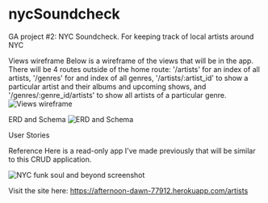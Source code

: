 # nycSoundcheck
GA project #2: NYC Soundcheck. For keeping track of local artists around NYC

Views wireframe
Below is a wireframe of the views that will be in the app. There will be 4 routes outside of the home route: '/artists' for an index of all artists, '/genres' for and index of all genres, '/artists/:artist_id' to show a particular artist and their albums and upcoming shows, and '/genres/:genre_id/artists' to show all artists of a particular genre.
![Views wireframe](https://image.ibb.co/eBjBP9/IMG_3945.jpg)

ERD and Schema
![ERD and Schema](https://image.ibb.co/enCecU/Full_Size_Render_4.jpg)

User Stories


Reference 
Here is a read-only app I've made previously that will be similar to this CRUD application.

![NYC funk soul and beyond screenshot](https://image.ibb.co/gbYGrp/Screen_Shot_2018_09_25_at_9_43_53_PM.png)

Visit the site here:
https://afternoon-dawn-77912.herokuapp.com/artists
